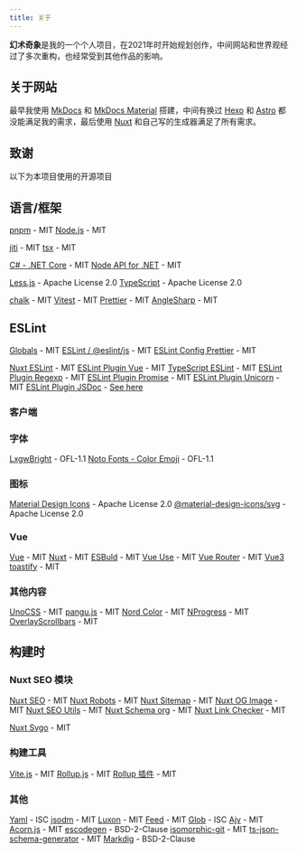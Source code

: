 ```yaml
---
title: 关于
---
```


**幻术奇象**是我的一个个人项目，在2021年时开始规划创作，中间网站和世界观经过了多次重构，也经常受到其他作品的影响。

## 关于网站

最早我使用 [MkDocs](https://github.com/mkdocs/mkdocs) 和 [MkDocs Material](https://github.com/mkdocs/mkdocs) 搭建，中间有换过 [Hexo](https://github.com/hexojs/hexo) 和 [Astro](https://github.com/withastro/astro) 都没能满足我的需求，最后使用 [Nuxt](https://github.com/nuxt/nuxt) 和自己写的生成器满足了所有需求。

## 致谢

以下为本项目使用的开源项目

## 语言/框架

[pnpm](https://github.com/pnpm/pnpm) - MIT
[Node.js](https://github.com/nodejs/node) - MIT

[jiti](https://github.com/unjs/jiti) - MIT
[tsx](https://github.com/privatenumber/tsx) - MIT

[C# - .NET Core](https://github.com/dotnet/sdk) - MIT
[Node API for .NET](https://github.com/microsoft/node-api-dotnet) - MIT

[Less.js](https://github.com/less/less.js) - Apache License 2.0
[TypeScript](https://github.com/microsoft/TypeScript) - Apache License 2.0

[chalk](https://github.com/chalk/chalk) - MIT
[Vitest](https://github.com/vitest-dev/vitest) - MIT
[Prettier](https://github.com/prettier/prettier) - MIT
[AngleSharp](https://github.com/AngleSharp/AngleSharp) - MIT

## ESLint

[Globals](https://www.npmjs.com/package/globals) - MIT
[ESLint / @eslint/js](https://github.com/eslint/eslint) - MIT
[ESLint Config Prettier](https://github.com/prettier/eslint-config-prettier) - MIT

[Nuxt ESLint](https://github.com/nuxt/eslint) - MIT
[ESLint Plugin Vue](https://github.com/vuejs/eslint-plugin-vue) - MIT
[TypeScript ESLint](https://github.com/typescript-eslint/typescript-eslint) - MIT
[ESLint Plugin Regexp](https://github.com/ota-meshi/eslint-plugin-regexp) - MIT
[ESLint Plugin Promise](https://github.com/eslint-community/eslint-plugin-promise) - MIT
[ESLint Plugin Unicorn](https://github.com/sindresorhus/eslint-plugin-unicorn) - MIT
[ESLint Plugin JSDoc](https://github.com/gajus/eslint-plugin-jsdoc) - [See here](https://github.com/gajus/eslint-plugin-jsdoc/blob/main/LICENSE)

### 客户端

### 字体

[LxgwBright](https://github.com/lxgw/LxgwBright) - OFL-1.1
[Noto Fonts - Color Emoji](https://github.com/googlefonts/noto-emoji) - OFL-1.1

### 图标

[Material Design Icons](https://github.com/google/material-design-icons) - Apache License 2.0
[@material-design-icons/svg](https://github.com/marella/material-design-icons) - Apache License 2.0

### Vue

[Vue](https://github.com/vuejs) - MIT
[Nuxt](https://github.com/nuxt/nuxt) - MIT
[ESBuld](https://github.com/evanw/esbuild) - MIT
[Vue Use](https://github.com/vueuse/vueuse) - MIT
[Vue Router](https://github.com/vuejs/router) - MIT
[Vue3 toastify](https://github.com/jerrywu001/vue3-toastify) - MIT

### 其他内容

[UnoCSS](https://github.com/unocss/unocss) - MIT
[pangu.js](https://github.com/vinta/pangu.js) - MIT
[Nord Color](https://github.com/nordtheme/nord) - MIT
[NProgress](https://github.com/rstacruz/nprogress) - MIT
[OverlayScrollbars](https://github.com/KingSora/OverlayScrollbars) - MIT

## 构建时

### Nuxt SEO 模块

[Nuxt SEO](https://github.com/harlan-zw/nuxt-seo) - MIT
[Nuxt Robots](https://github.com/nuxt-modules/robots) - MIT
[Nuxt Sitemap](https://github.com/nuxt-modules/sitemap) - MIT
[Nuxt OG Image](https://github.com/nuxt-modules/og-image) - MIT
[Nuxt SEO Utils](https://github.com/harlan-zw/nuxt-seo-utils) - MIT
[Nuxt Schema org](https://github.com/harlan-zw/nuxt-schema-org) - MIT
[Nuxt Link Checker](https://github.com/harlan-zw/nuxt-link-checker) - MIT

[Nuxt Svgo](https://github.com/cpsoinos/nuxt-svgo) - MIT

### 构建工具

[Vite.js](https://github.com/vitejs/vite) - MIT
[Rollup.js](https://github.com/rollup/rollup) - MIT
[Rollup 插件](https://github.com/rollup/plugins) - MIT

### 其他

[Yaml](https://github.com/eemeli/yaml) - ISC
[jsodm](https://github.com/jsdom/jsdom) - MIT
[Luxon](https://github.com/moment/luxon) - MIT
[Feed](https://github.com/jpmonette/feed) - MIT
[Glob](https://github.com/isaacs/node-glob) - ISC
[Ajv](https://github.com/ajv-validator/ajv) - MIT
[Acorn.js](https://github.com/acornjs/acorn) - MIT
[escodegen](https://github.com/estools/escodegen) - BSD-2-Clause
[isomorphic-git](https://github.com/isomorphic-git/isomorphic-git) - MIT
[ts-json-schema-generator](https://github.com/vega/ts-json-schema-generator) - MIT
[Markdig](https://github.com/xoofx/markdig) - BSD-2-Clause
